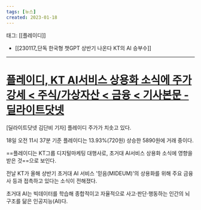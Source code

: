 ```yaml
---
tags: [뉴스]
created: 2023-01-18
---
```


태그: [[플레이디]]
- [[230117_단독 한국형 챗GPT 상반기 나온다 KT의 AI 승부수]]

___

# [플레이디, KT AI서비스 상용화 소식에 주가 강세 < 주식/가상자산 < 금융 < 기사본문 - 딜라이트닷넷](https://www.delighti.co.kr/news/articleView.html?idxno=45372)
[딜라이트닷넷 김단비 기자] 플레이디 주가가 치솟고 있다.

18일 오전 11시 37분 기준 플레이디는 13.93%(720원) 상승한 5890원에 거래 중이다.

==플레이디는 KT그룹 디지털마케팅 대행사로, 초거대 AI서비스 상용화 소식에 영향을 받은 것==으로 보인다.

전날 KT가 올해 상반기 초거대 AI 서비스 '믿음(MIDEUM)'의 상용화를 위해 주요 금융사 등과 접촉하고 있다는 소식이 전해졌다.

초거대 AI는 빅데이터를 학습해 종합적이고 자율적으로 사고·판단·행동하는 인간의 뇌 구조를 닮은 인공지능(AI)다.
